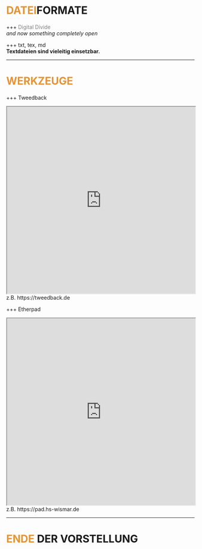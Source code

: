 # <span style="color: #e49436">DATEI</span>FORMATE

+++
<span style="color:gray;">Digital Divide</span>
<br>
<i>and now something completely open</i>

+++
txt, tex, md
<br>
<b>Textdateien sind vieleitig einsetzbar.</b>

---
# <span style="color: #e49436">WERKZEUGE</span>

+++
Tweedback
 <iframe
      src="https://tweedback.de"
      width="100%" 
      height="500" 
      name="twdbk">
</iframe>
z.B. https://tweedback.de

+++
Etherpad
 <iframe
      src="https://pad.hs-wismar.de"
      width="100%" 
      height="500" 
      name="etherpad">
</iframe>
z.B. https://pad.hs-wismar.de

---
# <span style="color: #e49436">ENDE</span> DER VORSTELLUNG
